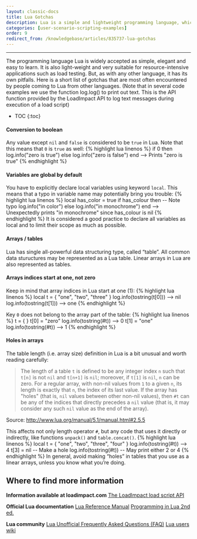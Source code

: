 ```yaml
---
layout: classic-docs
title: Lua Gotchas
description: Lua is a simple and lightweight programming language, which makes it perfect for load testing. However, it has some unique attributes that you should be aware of
categories: [user-scenario-scripting-examples]
order: 9
redirect_from: /knowledgebase/articles/835737-lua-gotchas
---
```


***

The programming language Lua is widely accepted as simple, elegant and easy to learn. It is also light-weight and very suitable for resource-intensive applications such as load testing. But, as with any other language, it has its own pitfalls. Here is a short list of gotchas that are most often encountered by people coming to Lua from other languages. (Note that in several code examples we use the function log.log() to print out text. This is the API function provided by the LoadImpact API to log text messages during execution of a load script)

- TOC
{:toc}

#### Conversion to boolean
Any value except `nil` and `false` is considered to be `true` in Lua. Note that this means that `0` is `true` as well:
{% highlight lua linenos %}
 if 0 then
   log.info("zero is true")
 else
   log.info("zero is false")
 end
 --> Prints "zero is true"
 {% endhighlight %}

#### Variables are global by default
You have to explicitly declare local variables using keyword `local`. This means that a typo in variable name may potentially bring you trouble:
{% highlight lua linenos %}
 local has_color = true
 if has_colour then -- Note typo
   log.info("in color")
 else
   log.info("in monochrome")
 end
 --> Unexpectedly prints "in monochrome" since has_colour is nil
 {% endhighlight %}
It is considered a good practice to declare all variables as local and to limit their scope as much as possible.

#### Arrays / tables

Lua has single all-powerful data structuring type, called “table”. All common data stuructures may be represented as a Lua table. Linear arrays in Lua are also represented as tables.

#### Arrays indices start at one, not zero
Keep in mind that array indices in Lua start at one (1):
{% highlight lua linenos %}
 local t = { "one", "two", "three" }
 log.info(tostring(t[0])) --> nil
 log.info(tostring(t[1])) --> one
 {% endhighlight %}

Key `0` does not belong to the array part of the table:
{% highlight lua linenos %}
 t = { }
 t[0] = "zero"
 log.info(tostring(#t)) --> 0
 t[1] = "one"
 log.info(tostring(#t)) --> 1
 {% endhighlight %}
#### Holes in arrays
The table length (i.e. array size) definition in Lua is a bit unusual and worth reading carefully:

 > The length of a table `t` is defined to be any integer index `n` such that `t[n]` is not `nil`
 > and `t[n+1]` is `nil`; moreover, if `t[1]` is `nil`, `n` can be zero. For a regular array, with
 > non-nil values from `1` to a given `n`, its length is exactly that `n`, the index of its last
 > value. If the array has "holes" (that is, `nil` values between other non-nil values), then
 > `#t` can be any of the indices that directly precedes a `nil` value (that is, it may
 > consider any such `nil` value as the end of the array).

Source: http://www.lua.org/manual/5.1/manual.html#2.5.5

This affects not only length operator `#`, but any code that uses it directly or indirectly, like functions `unpack()` and `table.concat()`.
{% highlight lua linenos %}
 local t = { "one", "two", "three", "four" }
 log.info(tostring(#t)) --> 4
 t[3] = nil -- Make a hole
 log.info(tostring(#t)) -- May print either 2 or 4
 {% endhighlight %}
In general, avoid making “holes” in tables that you use as a linear arrays‚ unless you know what you’re doing.

## Where to find more information

**Information available at loadimpact.com**
[The LoadImpact load script API](https://loadimpact.com/load-script-api)

**Official Lua documentation**
[Lua Reference Manual](http://www.lua.org/manual/5.1/)
[Programming in Lua 2nd ed.](http://www.lua.org/docs.html#pil)

**Lua community**
[Lua Unofficial Frequently Asked Questions (FAQ)](http://batbytes.com/luafaq/)
[Lua users wiki](http://lua-users.org/wiki/)
